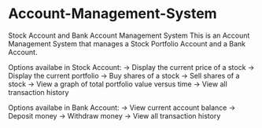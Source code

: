 # Account-Management-System
Stock Account and Bank Account Management System
This is an Account Management System that manages a Stock Portfolio Account and a Bank Account.

Options availabe in Stock Account:
-> Display the current price of a stock
-> Display the current portfolio
-> Buy shares of a stock
-> Sell shares of a stock
-> View a graph of total portfolio value versus time
-> View all transaction history

Options availabe in Bank Account:
-> View current account balance
-> Deposit money
-> Withdraw money
-> View all transaction history
